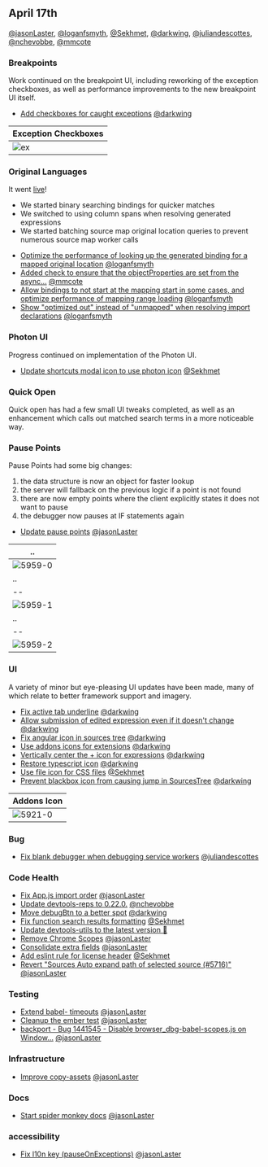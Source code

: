 ## April 17th

[@jasonLaster], [@loganfsmyth], [@Sekhmet], [@darkwing], [@juliandescottes], [@nchevobbe], [@mmcote]

### Breakpoints

Work continued on the breakpoint UI, including reworking of the exception checkboxes, as well as performance improvements to the new breakpoint UI itself.

* [Add checkboxes for caught exceptions][5932] [@darkwing]

| Exception Checkboxes |
| -------------------- |
| ![ex]                |

[ex]: http://g.recordit.co/vzQbQWZidA.gif

### Original Languages

It went [live][tweet]!

* We started binary searching bindings for quicker matches
* We switched to using column spans when resolving generated expressions
* We started batching source map original location queries to prevent numerous source map worker calls

- [Optimize the performance of looking up the generated binding for a mapped original location][5919] [@loganfsmyth]
- [Added check to ensure that the objectProperties are set from the async…][5959] [@mmcote]
- [Allow bindings to not start at the mapping start in some cases, and optimize performance of mapping range loading][5967] [@loganfsmyth]
- [Show "optimized out" instead of "unmapped" when resolving import declarations][5984] [@loganfsmyth]

[tweet]: https://twitter.com/jasonlaster11/status/984124865027420160

### Photon UI

Progress continued on implementation of the Photon UI.

* [Update shortcuts modal icon to use photon icon][5920] [@Sekhmet]

### Quick Open

Quick open has had a few small UI tweaks completed, as well as an enhancement which calls out matched search terms in a more noticeable way.

[qo]: https://shipusercontent.com/a0e3bc7da935e54d9e13eb9564359f8e/Screen%20Shot%202018-04-17%20at%2011.47.02%20AM.png

### Pause Points

Pause Points had some big changes:

1.  the data structure is now an object for faster lookup
2.  the server will fallback on the previous logic if a point is not found
3.  there are now empty points where the client explicitly states it does not want to pause
4.  the debugger now pauses at IF statements again

* [Update pause points][5836] [@jasonLaster]

| ..        |
| --------- |
| ![5959-0] |
| ..        |
| --        |
| ![5959-1] |
| ..        |
| --        |
| ![5959-2] |

### UI

A variety of minor but eye-pleasing UI updates have been made, many of which relate to better framework support and imagery.

* [Fix active tab underline][5921] [@darkwing]
* [Allow submission of edited expression even if it doesn't change][5922] [@darkwing]
* [Fix angular icon in sources tree][5923] [@darkwing]
* [Use addons icons for extensions][5924] [@darkwing]
* [Vertically center the + icon for expressions][5925] [@darkwing]
* [Restore typescript icon][5940] [@darkwing]
* [Use file icon for CSS files][5944] [@Sekhmet]
* [Prevent blackbox icon from causing jump in SourcesTree][5961] [@darkwing]

| Addons Icon |
| ----------- |
| ![5921-0]   |

### Bug

* [Fix blank debugger when debugging service workers][5929] [@juliandescottes]

### Code Health

* [Fix App.js import order][5930] [@jasonLaster]
* [Update devtools-reps to 0.22.0.][5933] [@nchevobbe]
* [Move debugBtn to a better spot][5934] [@darkwing]
* [Fix function search results formatting][5938] [@Sekhmet]
* [Update devtools-utils to the latest version 🚀][5943]
* [Remove Chrome Scopes][5950] [@jasonLaster]
* [Consolidate extra fields][5956] [@jasonLaster]
* [Add eslint rule for license header][5973] [@Sekhmet]
* [Revert "Sources Auto expand path of selected source (#5716)"][5946] [@jasonLaster]

### Testing

* [Extend babel- timeouts][5939] [@jasonLaster]
* [Cleanup the ember test][5960] [@jasonLaster]
* [backport - Bug 1441545 - Disable browser_dbg-babel-scopes.js on Window…][5982] [@jasonLaster]

### Infrastructure

* [Improve copy-assets][5964] [@jasonLaster]

### Docs

* [Start spider monkey docs][5968] [@jasonLaster]

### accessibility

* [Fix l10n key (pauseOnExceptions)][5976] [@jasonLaster]

[5920-0]: https://user-images.githubusercontent.com/1968722/38586977-28cd3b3c-3d20-11e8-91d5-48b517ae1feb.png
[5920-1]: https://user-images.githubusercontent.com/1968722/38587019-47fc0164-3d20-11e8-8c81-cadd9c19d966.png
[5921-0]: https://user-images.githubusercontent.com/46655/38587762-558006b0-3ce8-11e8-9f17-bff3467730b1.png
[5924-0]: https://user-images.githubusercontent.com/46655/38591782-2396725e-3cfe-11e8-9074-61c9d834ca46.png
[5925-0]: https://user-images.githubusercontent.com/46655/38592302-eef4eaf0-3d00-11e8-9a7b-3914d7910576.png
[5932-0]: https://user-images.githubusercontent.com/46655/38627550-da2c193a-3d74-11e8-89f2-8950329b211e.gif
[5938-0]: https://user-images.githubusercontent.com/1968722/38638133-9011b7d4-3dcd-11e8-91fe-f751578aee4d.png
[5938-1]: https://user-images.githubusercontent.com/1968722/38638154-a3e4e1d2-3dcd-11e8-917e-0a0e64e4ea55.png
[5940-0]: https://user-images.githubusercontent.com/46655/38648346-59a482ce-3db6-11e8-9561-368c2f14ddb6.png
[5944-0]: https://user-images.githubusercontent.com/1968722/38694316-9ad67e40-3e89-11e8-913d-228f0ea3fa63.png
[5944-1]: https://user-images.githubusercontent.com/1968722/38694390-c9ae8154-3e89-11e8-892f-230f3dcab3a2.png
[5959-0]: https://user-images.githubusercontent.com/14250545/38707060-f47a6f00-3e6c-11e8-880f-cefef8efc99d.gif
[5959-1]: https://user-images.githubusercontent.com/132260/38700579-63ac606c-3e50-11e8-9279-4b89040bbbac.png
[5959-2]: https://user-images.githubusercontent.com/14250545/38707061-f49c92ec-3e6c-11e8-86b9-f76148200e01.gif
[5836]: https://github.com/firefox-devtools/debugger.html/pull/5836
[5919]: https://github.com/firefox-devtools/debugger.html/pull/5919
[5920]: https://github.com/firefox-devtools/debugger.html/pull/5920
[5921]: https://github.com/firefox-devtools/debugger.html/pull/5921
[5922]: https://github.com/firefox-devtools/debugger.html/pull/5922
[5923]: https://github.com/firefox-devtools/debugger.html/pull/5923
[5924]: https://github.com/firefox-devtools/debugger.html/pull/5924
[5925]: https://github.com/firefox-devtools/debugger.html/pull/5925
[5929]: https://github.com/firefox-devtools/debugger.html/pull/5929
[5930]: https://github.com/firefox-devtools/debugger.html/pull/5930
[5932]: https://github.com/firefox-devtools/debugger.html/pull/5932
[5933]: https://github.com/firefox-devtools/debugger.html/pull/5933
[5934]: https://github.com/firefox-devtools/debugger.html/pull/5934
[5938]: https://github.com/firefox-devtools/debugger.html/pull/5938
[5939]: https://github.com/firefox-devtools/debugger.html/pull/5939
[5940]: https://github.com/firefox-devtools/debugger.html/pull/5940
[5943]: https://github.com/firefox-devtools/debugger.html/pull/5943
[5944]: https://github.com/firefox-devtools/debugger.html/pull/5944
[5946]: https://github.com/firefox-devtools/debugger.html/pull/5946
[5950]: https://github.com/firefox-devtools/debugger.html/pull/5950
[5956]: https://github.com/firefox-devtools/debugger.html/pull/5956
[5959]: https://github.com/firefox-devtools/debugger.html/pull/5959
[5960]: https://github.com/firefox-devtools/debugger.html/pull/5960
[5961]: https://github.com/firefox-devtools/debugger.html/pull/5961
[5964]: https://github.com/firefox-devtools/debugger.html/pull/5964
[5967]: https://github.com/firefox-devtools/debugger.html/pull/5967
[5968]: https://github.com/firefox-devtools/debugger.html/pull/5968
[5973]: https://github.com/firefox-devtools/debugger.html/pull/5973
[5976]: https://github.com/firefox-devtools/debugger.html/pull/5976
[5982]: https://github.com/firefox-devtools/debugger.html/pull/5982
[5984]: https://github.com/firefox-devtools/debugger.html/pull/5984
[@jasonlaster]: https://github.com/jasonLaster
[@loganfsmyth]: https://github.com/loganfsmyth
[@sekhmet]: https://github.com/Sekhmet
[@darkwing]: https://github.com/darkwing
[@juliandescottes]: https://github.com/juliandescottes
[@nchevobbe]: https://github.com/nchevobbe
[@mmcote]: https://github.com/mmcote
